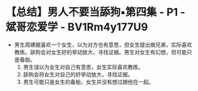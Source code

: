 # 【总结】男人不要当舔狗•第四集 - P1 - 斌哥恋爱学 - BV1Rm4y177U9

-   男生周建娥喜欢一个女生，以为对方也有意思，但女生提出做兄弟，实际喜欢教练。舔狗会对女生好的举动放大，寻找证据。男生对女生有幻想，但可能只是备胎。
    1.  男生误以为女生对自己有意思，女生实际喜欢教练。
    2.  舔狗会将女生对自己的好举动放大，寻找证据。
    3.  男生可能只是女生的备胎，女生并没有想过跟他在一起。